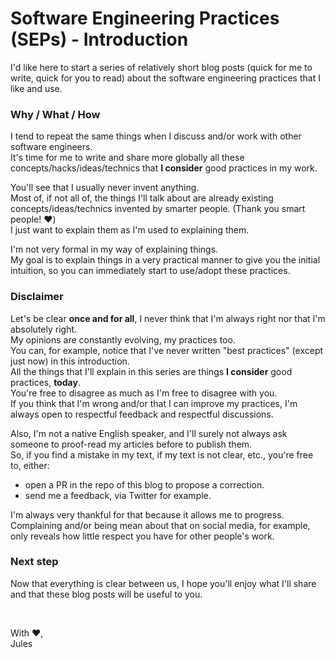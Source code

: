 # Software Engineering Practices (SEPs) - Introduction

I'd like here to start a series of relatively short blog posts (quick for me to write, quick for you to read) about the software engineering practices that I like and use.

### Why / What / How

I tend to repeat the same things when I discuss and/or work with other software engineers.   
It's time for me to write and share more globally all these concepts/hacks/ideas/technics that **I consider** good practices in my work.

You'll see that I usually never invent anything.    
Most of, if not all of, the things I'll talk about are already existing concepts/ideas/technics invented by smarter people. (Thank you smart people! ❤️)      
I just want to explain them as I'm used to explaining them.

I'm not very formal in my way of explaining things.    
My goal is to explain things in a very practical manner to give you the initial intuition, so you can immediately start to use/adopt these practices.

### Disclaimer

Let's be clear **once and for all**, I never think that I'm always right nor that I'm absolutely right.   
My opinions are constantly evolving, my practices too.   
You can, for example, notice that I've never written "best practices" (except just now) in this introduction.    
All the things that I'll explain in this series are things **I consider** good practices, **today**.   
You're free to disagree as much as I'm free to disagree with you.   
If you think that I'm wrong and/or that I can improve my practices, I'm always open to respectful feedback and respectful discussions.

Also, I'm not a native English speaker, and I'll surely not always ask someone to proof-read my articles before to publish them.   
So, if you find a mistake in my text, if my text is not clear, etc., you're free to, either:
 - open a PR in the repo of this blog to propose a correction.
 - send me a feedback, via Twitter for example.     

I'm always very thankful for that because it allows me to progress.
Complaining and/or being mean about that on social media, for example, only reveals how little respect you have for other people's work.

### Next step

Now that everything is clear between us, I hope you'll enjoy what I'll share and that these blog posts will be useful to you.

<br/>

With ❤️,   
Jules

